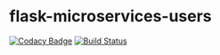 # flask-microservices-users

[![Codacy Badge](https://api.codacy.com/project/badge/Grade/c8306d6bf4e74ab780bbca6226531870)](https://app.codacy.com/app/dmmeteo/flask-microservices-users?utm_source=github.com&utm_medium=referral&utm_content=dmmeteo/flask-microservices-users&utm_campaign=badger)
[![Build Status](https://travis-ci.org/dmmeteo/flask-microservices-users.svg?branch=master)](https://travis-ci.org/dmmeteo/flask-microservices-users)

